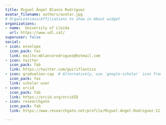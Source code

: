 ```yaml
---
title: Miguel Ángel Blanco Rodríguez
avatar_filename: authors/avatar.jpg
# Organizations/Affiliations to show in About widget
organizations:
- name:  University of Lleida
  url: https://www.udl.cat/
superuser: false
social:
- icon: envelope
  icon_pack: fas
  link: mailto:mblancorodriguez@hotmail.com
- icon: twitter
  icon_pack: fab
  link: https://twitter.com/guiriflautico
- icon: graduation-cap  # Alternatively, use `google-scholar` icon from `ai` icon pack
  icon_pack: fas
  link: scholar user
- icon: orcid
  icon_pack: fab
  link: https://orcid.org/orcidID
- icon: researchgate
  icon_pack: fab
  link: https://www.researchgate.net/profile/Miguel-Angel-Rodriguez-12

---
```

